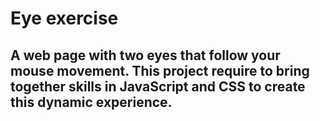 # Eye exercise
## A web page with two eyes that follow your mouse movement. This project require to bring together skills in JavaScript and CSS to create this dynamic experience.
